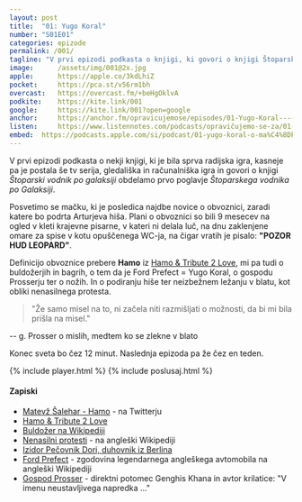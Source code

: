 ```yaml
---
layout: post
title:  "01: Yugo Koral"
number: "S01E01"
categories: epizode
permalink: /001/
tagline: "V prvi epizodi podkasta o knjigi, ki govori o knjigi Štoparski vodnik po galaksiji obdelamo 1. poglavje. O mačku, obvoznici, Arturju Dentu, buldožerjih, Fordu Prefectu, gospodu Prosserju. Citat prebere Hamo."
image:		/assets/img/001@2x.jpg
apple:		https://apple.co/3kdLhiZ
pocket:		https://pca.st/v56rm1bh
overcast:	https://overcast.fm/+beHgOklvA
podkite:	https://kite.link/001
google:		https://kite.link/001?open=google
anchor:		https://anchor.fm/opravicujemose/episodes/01-Yugo-Koral-----kjer-govorimo-o-maku--obvoznici-in-prvem-poglavju-knjige-toparski-vodnik-po-Galaksiji--Citat-prebere-Matev-alehar---Hamo-eeqrrc/a-a2bstjh
listen:		https://www.listennotes.com/podcasts/opravičujemo-se-za/01-yugo-koral-kjer-govorimo-5g4PTF8_6WI/embed/
embed:	https://podcasts.apple.com/si/podcast/01-yugo-koral-o-ma%C4%8Dku-obvoznici-buldo%C5%BEerjih-in-1-poglavju/id1514750013?i=1000476380817
---
```


V prvi epizodi podkasta o nekji knjigi, ki je bila sprva radijska igra, kasneje pa je postala še tv serija, gledališka in računalniška igra in govori o knjigi _Štoparski vodnik po galaksiji_ obdelamo prvo poglavje _Štoparskega vodnika po Galaksiji_.

Posvetimo se mačku, ki je posledica najdbe novice o obvoznici, zaradi katere bo podrta Arturjeva hiša. Plani o obvoznici so bili 9 mesecev na ogled v kleti krajevne pisarne, v kateri ni delala luč, na dnu zaklenjene omare za spise v kotu opuščenega WC-ja, na čigar vratih je pisalo: **"POZOR HUD LEOPARD"**.

Definicijo obvoznice prebere **Hamo** iz [Hamo & Tribute 2 Love](http://tribute2love.si/), mi pa tudi o buldožerjih in bagrih, o tem da je Ford Prefect = Yugo Koral, o gospodu Prosserju ter o nožih. In o podiranju hiše ter neizbežnem ležanju v blatu, kot obliki nenasilnega protesta.

>  "Že samo misel na to, ni začela niti razmišljati o možnosti, da bi mi bila prišla na misel."
>
-- g. Prosser o mislih, medtem ko se zlekne v blato

Konec sveta bo čez 12 minut. Naslednja epizoda pa že čez en teden.

{% include player.html %}
{% include poslusaj.html %}

#### Zapiski

- [Matevž Šalehar - Hamo](https://twitter.com/hamudu/) - na Twitterju
- [Hamo & Tribute 2 Love](http://tribute2love.si/)
- [Buldožer na Wikipediji](https://sl.wikipedia.org/wiki/Buldo%C5%BEer)
- [Nenasilni protesti](https://en.wikipedia.org/wiki/Nonviolent_resistance) - na angleški Wikipediji
- [Izidor Pečovnik Dori, duhovnik iz Berlina](https://www.dnevnik.si/17233)
- [Ford Prefect](https://en.wikipedia.org/wiki/Ford_Prefect) - zgodovina legendarnega angleškega avtomobila na angleški Wikipediji
- [Gospod Prosser](https://hitchhikers.fandom.com/wiki/Mr_Prosser) - direktni potomec Genghis Khana in avtor krilatice: "V imenu neustavljivega napredka ..."